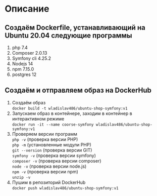 # Описание 

## Создаём Dockerfile, устанавливающий на Ubuntu 20.04 следующие программы
1. php 7.4
2. Composer 2.0.13
3. Symfony cli 4.25.2
4. Nodejs 14
5. npm 7.15.0
6. postgres 12

## Создаём и отправляем образ на DockerHub
1. Создаём образ  
   `docker build -t wladislav486/ubuntu-shop-symfony:v1`
2. Запускаем образ в контейнере, заходим в контейнер в интерактивном режиме  
   `docker run -it --name coorse-symfony wladislav486/ubuntu-shop-symfony:v1`
3. Проверяем версии программ  
   `php -v` (проверка версии PHP)    
   `php -m` (установленные модули PHP)  
   `git --version` (проверка версии GIT)  
   `symfony -v` (проверка версии symfony)  
   `composer -v` (проверка версии composer)  
   `node -v` (проверка версии node.js)  
   `npm -v` (проверка версии npm)  
   `unzip -v`  
4. Пушим в репозиторий DockerHub  
   `docker push wladislav486/ubuntu-shop-symfony:v1`  
